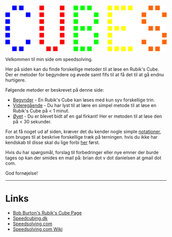 ﻿![cubes_logo](images/cubes_logo.png)

Velkommen til min side om speedsolving.

Her på siden kan du finde forskellige metoder til at løse en Rubik's Cube. Der er metoder for begyndere og øvede samt fifs til at få det til at gå endnu hurtigere.

Følgende metoder er beskrevet på denne side:			
- [Begynder](beginner.md) - En Rubik's Cube kan løses med kun syv forskellige trin.
- [Videregående](advanced.md) - Du har lyst til at lære en simpel metode til at løse en Rubik's Cube på < 1 minut.
- [Øvet](expert.md) - Du er blevet bidt af en gal firkant! Her er metoden til at løse den på < 30 sekunder.

For at få noget ud af siden, kræver det du kender nogle simple [notationer](notation.md), som bruges til at beskrive forskellige træk på terningen. hvis du ikke har kendskab til disse skal du lige forbi [her](notation.md) først.

Hvis du har spørgsmål, forslag til forbedringer eller nye emner der burde tages op kan der smides en mail på: brian dot v dot danielsen at gmail dot com.

God fornøjelse!

---

# Links
- <a href="http://www.cubewhiz.com/">Bob Burton's Rubik's Cube Page</a>
- <a href="http://www.speedcubing.dk/">Speedcubing.dk</a>
- <a href="http://www.speedsolving.com/">Speedsolving.com</a>
- <a href="http://www.speedsolving.com/wiki/">Speedsolving.com Wiki</a>